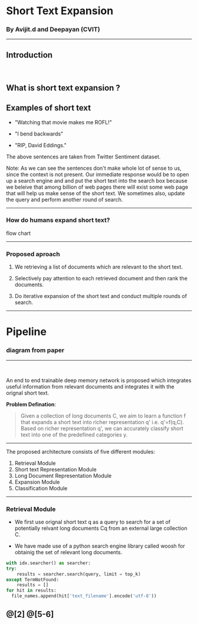 # Short Text Expansion

### By Avijit.d and Deepayan (CVIT)

---

## Introduction

<br>

What is short text expansion ?
---

## Examples of short text

* "Watching that movie makes me ROFL!"

* "I bend backwards"

* "RIP, David Eddings."

The above sentences are taken from Twitter Sentiment dataset. 

Note:
As we can see the sentences don't make whole lot of sense to us, since the context is not present. Our immediate response would be to open up a search engine and and put the short text into the search box because we beleive that among billion of web pages there will exist some web page that will help us make sense of the short text. We sometimes also, update the query and perform another round of search.

---
### How do humans expand short text?
 
flow chart

---

### Proposed aproach

1. We retrieving a list of documents which are relevant to the short text.

2. Selectively pay attention to each retrieved document and then rank the documents.

3. Do iterative expansion of the short text and conduct multiple rounds of search.

---

# Pipeline

### diagram from paper

---

<br>

An end to end trainable deep memory network is proposed which integrates useful information from relevant documents and integrates it with the orignal short text.

**Problem Defination**: 

> Given a collection of long documents C, we aim to learn a function f that expands a short text into richer representation q' i.e. q'=f(q,C). Based on richer representation 
q', we can accurately classify short text into one of the predefined categories y.

---

The proposed architecture consists of five different modules:

1. Retrieval Module
2. Short text Representation Module
3. Long Document Representation Module
4. Expansion Module
5. Classification Module

---

### Retrieval Module

* We first use orignal short text q as a query to search for a set of potentially relvant long documents Cq from an external large collection C.

* We have made use of a python search engine library called woosh for obtainig the set of relevant long documents.

``` python
with idx.searcher() as searcher:
try:
    results = searcher.search(query, limit = top_k)
except TermNotFound:
    results = []
for hit in results:
  file_names.append(hit['text_filename'].encode('utf-8'))
```
@[2]
@[5-6]
---


